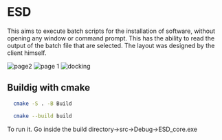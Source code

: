 # ESD
This aims to execute batch scripts for the installation of software, without opening any window or command prompt. This has the ability to read the output of the batch file that are selected.
The layout was designed by the client himself.


![page2](https://github.com/ron3545/ESD/assets/86136180/84dcdcc8-654d-41e4-839f-075190d2c921)
![page 1](https://github.com/ron3545/ESD/assets/86136180/b8383461-bc00-49b2-ae25-5ce1272d48ca)
![docking](https://github.com/ron3545/ESD/assets/86136180/9e09e019-5f89-4204-a030-d03f632e456f)



## Buildig with cmake


```bash
  cmake -S . -B Build

  cmake --build build
```
To run it. Go inside the build directory->src->Debug->ESD_core.exe
